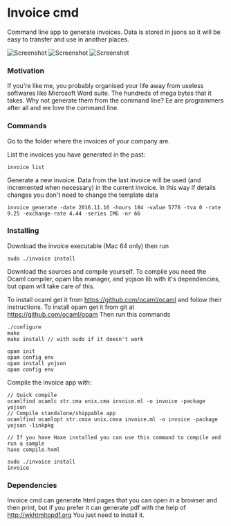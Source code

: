 # Invoice cmd
Command line app to generate invoices. Data is stored in jsons so it will be easy to transfer and use in another places.

![Screenshot](https://s13.postimg.org/ndmkhvfyf/Screen_Shot_2016_10_24_at_09_47_46.png)
![Screenshot](https://s15.postimg.org/9sfcggejv/Screen_Shot_2016_10_29_at_21_15_08.png)
![Screenshot](https://s12.postimg.org/3p9489pb1/Screen_Shot_2016_10_29_at_21_15_40.png)

### Motivation
If you're like me, you probably organised your life away from useless softwares like Microsoft Word suite. The hundreds of mega bytes that it takes. Why not generate them from the command line? Ee are programmers after all and we love the command line.

### Commands

Go to the folder where the invoices of your company are.

List the invoices you have generated in the past:

	invoice list

Generate a new invoice. Data from the last invoice will be used (and incremented when necessary) in the current invoice. In this way if details changes you don't need to change the template data

	invoice generate -date 2016.11.16 -hours 184 -value 5776 -tva 0 -rate 9.25 -exchange-rate 4.44 -series IMG -nr 66

### Installing

Download the invoice executable (Mac 64 only) then run

	sudo ./invoice install

Download the sources and compile yourself. To compile you need the Ocaml compiler, opam libs manager, and yojson lib with it's dependencies, but opam will take care of this.
 
 To install ocaml get it from https://github.com/ocaml/ocaml and follow their instructions.
 To install opam get it from git at https://github.com/ocaml/opam Then run this commands
 	
	
	./configure
	make
	make install // with sudo if it doesn't work
	
	opam init
	opam config env
	opam install yojson
	opam config env
	

Compile the invoice app with:
	
	// Quick compile
	ocamlfind ocamlc str.cma unix.cma invoice.ml -o invoice -package yojson
	// Compile standalone/shippable app
	ocamlfind ocamlopt str.cmxa unix.cmxa invoice.ml -o invoice -package yojson -linkpkg
	
	// If you have Haxe installed you can use this command to compile and run a sample
	haxe compile.hxml
	
	sudo ./invoice install
	invoice
	

### Dependencies

Invoice cmd can generate html pages that you can open in a browser and then print, but if you prefer it can generate pdf with the help of http://wkhtmltopdf.org You just need to install it.